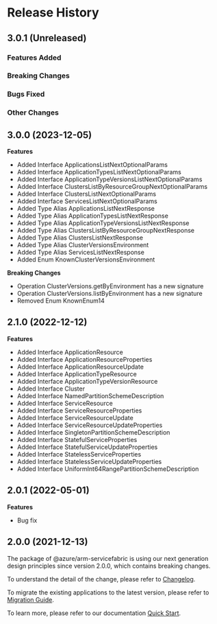 # Release History

## 3.0.1 (Unreleased)

### Features Added

### Breaking Changes

### Bugs Fixed

### Other Changes

## 3.0.0 (2023-12-05)
    
**Features**

  - Added Interface ApplicationsListNextOptionalParams
  - Added Interface ApplicationTypesListNextOptionalParams
  - Added Interface ApplicationTypeVersionsListNextOptionalParams
  - Added Interface ClustersListByResourceGroupNextOptionalParams
  - Added Interface ClustersListNextOptionalParams
  - Added Interface ServicesListNextOptionalParams
  - Added Type Alias ApplicationsListNextResponse
  - Added Type Alias ApplicationTypesListNextResponse
  - Added Type Alias ApplicationTypeVersionsListNextResponse
  - Added Type Alias ClustersListByResourceGroupNextResponse
  - Added Type Alias ClustersListNextResponse
  - Added Type Alias ClusterVersionsEnvironment
  - Added Type Alias ServicesListNextResponse
  - Added Enum KnownClusterVersionsEnvironment

**Breaking Changes**

  - Operation ClusterVersions.getByEnvironment has a new signature
  - Operation ClusterVersions.listByEnvironment has a new signature
  - Removed Enum KnownEnum14
    
    
## 2.1.0 (2022-12-12)
    
**Features**

  - Added Interface ApplicationResource
  - Added Interface ApplicationResourceProperties
  - Added Interface ApplicationResourceUpdate
  - Added Interface ApplicationTypeResource
  - Added Interface ApplicationTypeVersionResource
  - Added Interface Cluster
  - Added Interface NamedPartitionSchemeDescription
  - Added Interface ServiceResource
  - Added Interface ServiceResourceProperties
  - Added Interface ServiceResourceUpdate
  - Added Interface ServiceResourceUpdateProperties
  - Added Interface SingletonPartitionSchemeDescription
  - Added Interface StatefulServiceProperties
  - Added Interface StatefulServiceUpdateProperties
  - Added Interface StatelessServiceProperties
  - Added Interface StatelessServiceUpdateProperties
  - Added Interface UniformInt64RangePartitionSchemeDescription
    
## 2.0.1 (2022-05-01)

**Features**

  - Bug fix


## 2.0.0 (2021-12-13)

The package of @azure/arm-servicefabric is using our next generation design principles since version 2.0.0, which contains breaking changes.

To understand the detail of the change, please refer to [Changelog](https://aka.ms/js-track2-changelog).

To migrate the existing applications to the latest version, please refer to [Migration Guide](https://aka.ms/js-track2-migration-guide).

To learn more, please refer to our documentation [Quick Start](https://aka.ms/azsdk/js/mgmt/quickstart).

